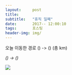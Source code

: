 ```yaml
---          
layout:	    post          
title: 	    
subtitle:   "휴직 일째"          
date:       2017-- 12:00:10   
tags:       포스팅          
header-img: img/
---          
```

  
오늘 이동한 경로 () -> () (총 km)  

*() -> ()*

![](/img/170-maps.png)
